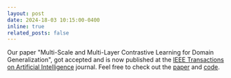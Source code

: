 ```yaml
---
layout: post
date: 2024-18-03 10:15:00-0400
inline: true
related_posts: false
---
```


Our paper "Multi-Scale and Multi-Layer Contrastive Learning for Domain Generalization", got accepted and is now published at the [IEEE Transactions on Artificial Intelligence](https://ieeexplore.ieee.org/xpl/RecentIssue.jsp?punumber=9078688)
journal. Feel free to check out the [paper](https://ieeexplore.ieee.org/document/10472869) and [code](https://github.com/aristotelisballas/m2cl).

